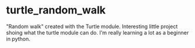 # turtle_random_walk
"Random walk" created with the Turtle module. 
Interesting little project shoing what the turtle module can do.
I'm really learning a lot as a beginner in python.
